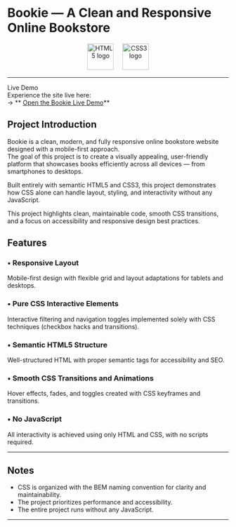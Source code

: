# Bookie — A Clean and Responsive Online Bookstore

<p align="center">
  <img src="https://cdn.jsdelivr.net/gh/devicons/devicon/icons/html5/html5-original-wordmark.svg" alt="HTML5 logo" height="60" />
  &nbsp;&nbsp;&nbsp;
  <img src="https://cdn.jsdelivr.net/gh/devicons/devicon/icons/css3/css3-original.svg" alt="CSS3 logo" height="60" />
</p>

---
Live Demo  
Experience the site live here:  
→ ** [Open the Bookie Live Demo](https://bedgard.github.io/Bookie-project-1/)**

## Project Introduction

Bookie is a clean, modern, and fully responsive online bookstore website designed with a mobile-first approach.  
The goal of this project is to create a visually appealing, user-friendly platform that showcases books efficiently across all devices — from smartphones to desktops.

Built entirely with semantic HTML5 and CSS3, this project demonstrates how CSS alone can handle layout, styling, and interactivity without any JavaScript.

This project highlights clean, maintainable code, smooth CSS transitions, and a focus on accessibility and responsive design best practices.

## Features

### • Responsive Layout  
Mobile-first design with flexible grid and layout adaptations for tablets and desktops.

### • Pure CSS Interactive Elements  
Interactive filtering and navigation toggles implemented solely with CSS techniques (checkbox hacks and transitions).

### • Semantic HTML5 Structure  
Well-structured HTML with proper semantic tags for accessibility and SEO.

### • Smooth CSS Transitions and Animations  
Hover effects, fades, and toggles created with CSS keyframes and transitions.

### • No JavaScript  
All interactivity is achieved using only HTML and CSS, with no scripts required.

---

## Notes

- CSS is organized with the BEM naming convention for clarity and maintainability.  
- The project prioritizes performance and accessibility.  
- The entire project runs without any JavaScript.

---

